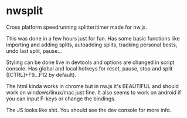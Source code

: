 # nwsplit
Cross platform speedrunning splitter/timer made for nw.js.

This was done in a few hours just for fun. Has some basic functions like importing and adding splits, autoadding splits, tracking personal bests, undo last split, pause...

Styling can be done live in devtools and options are changed in script console. Has global and local hotkeys for reset, pause, stop and split ([CTRL]+F9...F12 by default).

The html kinda works in chrome but in nw.js it's BEAUTIFUL and should work on windows/linux/mac just fine. It also seems to work on android if you can input F-keys or change the bindings.

The JS looks like shit. You should see the dev console for more info.
